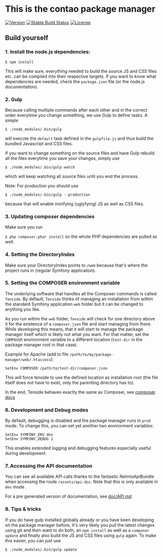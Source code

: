 This is the contao package manager
==================================

[![Version](http://img.shields.io/packagist/v/contao/package-manager.svg?style=flat-square)](https://packagist.org/packages/contao/package-manager)
[![Stable Build Status](http://img.shields.io/travis/contao/package-manager/master.svg?style=flat-square&label=stable%20build)](https://travis-ci.org/contao/package-manager)
[![License](http://img.shields.io/packagist/l/contao/package-manager.svg?style=flat-square)](http://spdx.org/licenses/MIT)

## Build yourself

### 1. Install the node.js dependencies:

`$ npm install`

This will make sure, everything needed to build the source JS and CSS files etc.
can be compiled into their respective targets.
If you want to know what dependencies are needed, check the `package.json`
file (or the node.js documentation).

###  2. Gulp

Because calling multiple commands after each other and in the correct
order everytime you change something, we use Gulp to define tasks. A simple

`$ ./node_modules/.bin/gulp`

will execute the `default` task defined in the `gulpfile.js` and thus build
the bundled Javascript and CSS files.

If you want to change something on the source files and have Gulp rebuild
all the files everytime you save your changes, simply use

`$ ./node_modules/.bin/gulp watch`

which will keep watching all source files until you end the process.

Note: For production you should use

`$ ./node_modules/.bin/gulp --production`

because that will enable minifying (uglyfying) JS as well as CSS files.

### 3. Updating composer dependencies

Make sure you run

`$ php composer.phar install` so the whole PHP dependencies are pulled
as well.

### 4. Setting the DirectoryIndex

Make sure your DirectoryIndex points to `/web` because that's where the
project runs in (regular Symfony application).

### 5. Setting the COMPOSER environment variable

The underlying software that handles all the Composer commands is called
`Tenside`. By default, `Tenside` thinks of managing an installation from
within the standard Symfony application `web` folder but it can be
changed to anything you like.

As you run within the `web` folder, `Tenside` will check for one directory
above it for the existence of a `composer.json` file and start managing
from there. While developing this means, that it will start to manage the
package manager itself which is likely not what you want.
For that matter, set the `COMPOSER` environment variable to a different
location (`test-dir` in the package manager root in that case).

Example for Apache (add to file `/path/to/my/package-manager/web/.htaccess`):

```
SetEnv COMPOSER /path/to/test-dir/composer.json
```

This will force tenside to use the defined location as installation root
(the file itself does not have to exist, only the parenting directory has
to).

In the end, Tenside behaves exactly the same as Composer, see
[composer docs](https://getcomposer.org/doc/03-cli.md#composer)

### 6. Development and Debug modes

By default, debugging is disabled and the package manager runs in `prod`
mode. To change this, you can set yet another two environment variables:

```
SetEnv SYMFONY_ENV dev
SetEnv SYMFONY_DEBUG 1
```

This enables extended logging and debugging features especially useful
during development.

### 7. Accessing the API documentation

You can see all available API calls thanks to the fantastic 
NelmioApiBundle when accessing the route `/assets/api-doc`.
Note that this is only available in `dev` mode .

For a pre generated version of documentation, see [doc/API.md][1]

[1]: https://github.com/contao/package-manager/blob/master/doc/API.md

### 8. Tips & tricks

If you do have gulp installed globally already or you have
been developing on the package manager before, it's very likely you pull
the latest changes using git and then want to do both, an `npm install`
as well as a `composer update` and finally also build the JS and CSS
files using `gulp` again. To make this easier, you can just use

`$ ./node_modules/.bin/gulp update`

